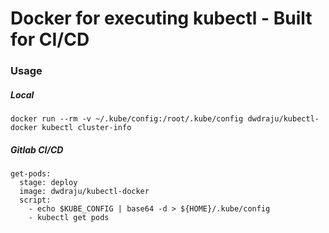 # Docker for executing kubectl - Built for CI/CD

### Usage

##### Local
```
docker run --rm -v ~/.kube/config:/root/.kube/config dwdraju/kubectl-docker kubectl cluster-info
```

##### Gitlab CI/CD
```
get-pods:
  stage: deploy
  image: dwdraju/kubectl-docker
  script:
    - echo $KUBE_CONFIG | base64 -d > ${HOME}/.kube/config
    - kubectl get pods
```
